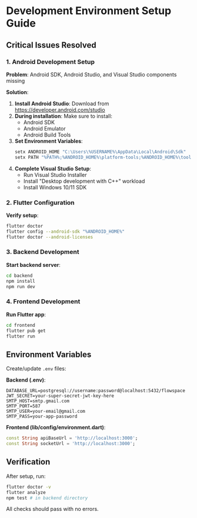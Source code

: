 # Development Environment Setup Guide

## Critical Issues Resolved

### 1. Android Development Setup

**Problem**: Android SDK, Android Studio, and Visual Studio components missing

**Solution**:
1. **Install Android Studio**: Download from https://developer.android.com/studio
2. **During installation**: Make sure to install:
   - Android SDK
   - Android Emulator
   - Android Build Tools
3. **Set Environment Variables**:
   ```bash
   setx ANDROID_HOME "C:\Users\%USERNAME%\AppData\Local\Android\Sdk"
   setx PATH "%PATH%;%ANDROID_HOME%\platform-tools;%ANDROID_HOME%\tools\bin"
   ```
4. **Complete Visual Studio Setup**:
   - Run Visual Studio Installer
   - Install "Desktop development with C++" workload
   - Install Windows 10/11 SDK

### 2. Flutter Configuration

**Verify setup**:
```bash
flutter doctor
flutter config --android-sdk "%ANDROID_HOME%"
flutter doctor --android-licenses
```

### 3. Backend Development

**Start backend server**:
```bash
cd backend
npm install
npm run dev
```

### 4. Frontend Development

**Run Flutter app**:
```bash
cd frontend
flutter pub get
flutter run
```

## Environment Variables

Create/update `.env` files:

**Backend (.env)**:
```env
DATABASE_URL=postgresql://username:password@localhost:5432/flowspace
JWT_SECRET=your-super-secret-jwt-key-here
SMTP_HOST=smtp.gmail.com
SMTP_PORT=587
SMTP_USER=your-email@gmail.com
SMTP_PASS=your-app-password
```

**Frontend (lib/config/environment.dart)**:
```dart
const String apiBaseUrl = 'http://localhost:3000';
const String socketUrl = 'http://localhost:3000';
```

## Verification

After setup, run:
```bash
flutter doctor -v
flutter analyze
npm test # in backend directory
```

All checks should pass with no errors.